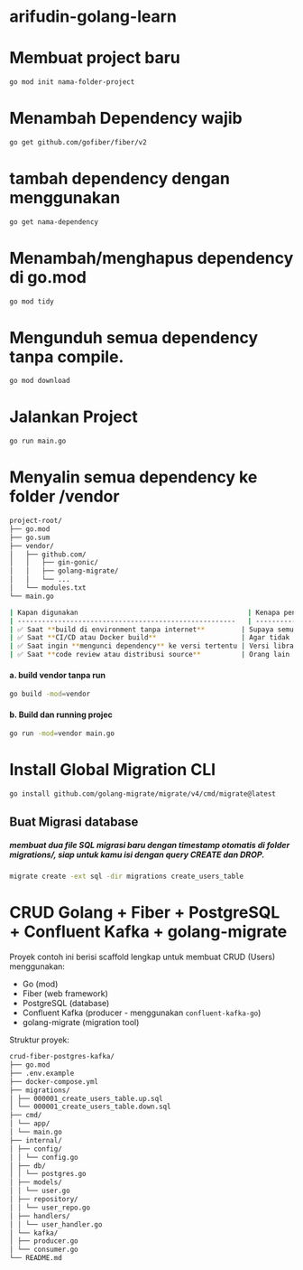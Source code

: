 # arifudin-golang-learn

# Membuat project baru
```bash
go mod init nama-folder-project
```

# Menambah Dependency wajib
```bash
go get github.com/gofiber/fiber/v2
```

# tambah dependency dengan menggunakan 
```bash
go get nama-dependency
```

# Menambah/menghapus dependency di go.mod
```bash
go mod tidy
```

# Mengunduh semua dependency tanpa compile.
```bash
go mod download
```

# Jalankan Project
```bash
go run main.go
```

# Menyalin semua dependency ke folder /vendor
```bash
project-root/
├── go.mod
├── go.sum
├── vendor/
│   ├── github.com/
│   │   ├── gin-gonic/
│   │   ├── golang-migrate/
│   │   └── ...
│   └── modules.txt
└── main.go
```
```bash
| Kapan digunakan                                          | Kenapa penting                                                            |
| ------------------------------------------------------   | ------------------------------------------------------------------------- |
| ✅ Saat **build di environment tanpa internet**         | Supaya semua dependency sudah tersedia secara lokal di folder `vendor/`.  |
| ✅ Saat **CI/CD atau Docker build**                     | Agar tidak perlu `go mod download` setiap kali build → build lebih cepat. |
| ✅ Saat ingin **mengunci dependency** ke versi tertentu | Versi library disalin langsung → tidak akan berubah tanpa update manual.  |
| ✅ Saat **code review atau distribusi source**          | Orang lain bisa build tanpa butuh akses internet ke repo dependency.      |

```
#### a. build vendor tanpa run
```bash
go build -mod=vendor
```
#### b. Build dan running projec
```bash
go run -mod=vendor main.go
```

# Install Global Migration CLI
```bash
go install github.com/golang-migrate/migrate/v4/cmd/migrate@latest
```

## Buat Migrasi database
##### membuat dua file SQL migrasi baru dengan timestamp otomatis di folder migrations/, siap untuk kamu isi dengan query CREATE dan DROP.
```bash
migrate create -ext sql -dir migrations create_users_table
```

# CRUD Golang + Fiber + PostgreSQL + Confluent Kafka + golang-migrate

Proyek contoh ini berisi scaffold lengkap untuk membuat CRUD (Users) menggunakan:
- Go (mod)
- Fiber (web framework)
- PostgreSQL (database)
- Confluent Kafka (producer - menggunakan `confluent-kafka-go`)
- golang-migrate (migration tool)


Struktur proyek:

```bash
crud-fiber-postgres-kafka/
├── go.mod
├── .env.example
├── docker-compose.yml
├── migrations/
│ ├── 000001_create_users_table.up.sql
│ └── 000001_create_users_table.down.sql
├── cmd/
│ └── app/
│ └── main.go
├── internal/
│ ├── config/
│ │ └── config.go
│ ├── db/
│ │ └── postgres.go
│ ├── models/
│ │ └── user.go
│ ├── repository/
│ │ └── user_repo.go
│ ├── handlers/
│ │ └── user_handler.go
│ └── kafka/
│ ├── producer.go
│ └── consumer.go
└── README.md
```